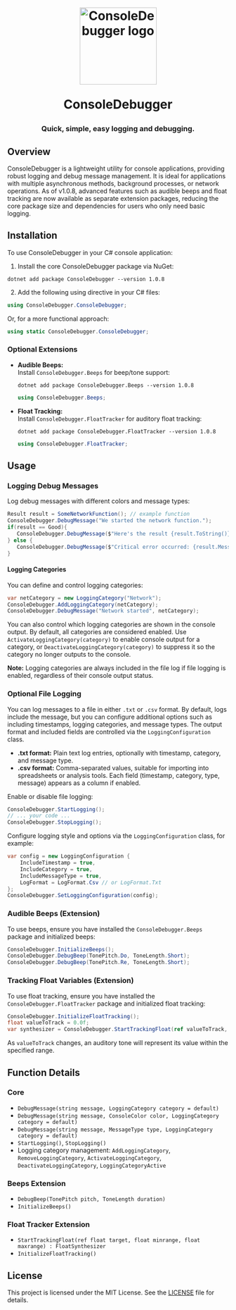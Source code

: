 <h1 align="center">
<img src="https://github.com/realChrisDeBon/ConsoleDebugger/assets/97779307/b4e98abb-75bd-41f1-ad27-2cbac025295f" width="175" height="175" alt="ConsoleDebugger logo">
  
   ConsoleDebugger
</h1>

<h3 align="center">
Quick, simple, easy logging and debugging.
</h3>

## Overview

ConsoleDebugger is a lightweight utility for console applications, providing robust logging and debug message management. It is ideal for applications with multiple asynchronous methods, background processes, or network operations. As of v1.0.8, advanced features such as audible beeps and float tracking are now available as separate extension packages, reducing the core package size and dependencies for users who only need basic logging.

## Installation

To use ConsoleDebugger in your C# console application:

1. Install the core ConsoleDebugger package via NuGet:
```dotnet
dotnet add package ConsoleDebugger --version 1.0.8
```
2. Add the following using directive in your C# files:
```csharp
using ConsoleDebugger.ConsoleDebugger;
```
Or, for a more functional approach:
```csharp
using static ConsoleDebugger.ConsoleDebugger;
```

### Optional Extensions

- **Audible Beeps:**  
  Install `ConsoleDebugger.Beeps` for beep/tone support:
  ```dotnet
  dotnet add package ConsoleDebugger.Beeps --version 1.0.8
  ```
  ```csharp
  using ConsoleDebugger.Beeps;
  ```

- **Float Tracking:**  
  Install `ConsoleDebugger.FloatTracker` for auditory float tracking:
  ```dotnet
  dotnet add package ConsoleDebugger.FloatTracker --version 1.0.8
  ```
  ```csharp
  using ConsoleDebugger.FloatTracker;
  ```

## Usage

### Logging Debug Messages

Log debug messages with different colors and message types:
```csharp
Result result = SomeNetworkFunction(); // example function
ConsoleDebugger.DebugMessage("We started the network function.");
if(result == Good){
   ConsoleDebugger.DebugMessage($"Here's the result {result.ToString()}", ConsoleColor.Blue);
} else {
   ConsoleDebugger.DebugMessage($"Critical error occurred: {result.Message}", MessageType.Critical);
}
```

#### Logging Categories

You can define and control logging categories:
```csharp
var netCategory = new LoggingCategory("Network");
ConsoleDebugger.AddLoggingCategory(netCategory);
ConsoleDebugger.DebugMessage("Network started", netCategory);
```

You can also control which logging categories are shown in the console output. By default, all categories are considered enabled. Use `ActivateLoggingCategory(category)` to enable console output for a category, or `DeactivateLoggingCategory(category)` to suppress it so the category no longer outputs to the console. 

**Note:** Logging categories are always included in the file log if file logging is enabled, regardless of their console output status.

### Optional File Logging

You can log messages to a file in either `.txt` or `.csv` format. By default, logs include the message, but you can configure additional options such as including timestamps, logging categories, and message types. The output format and included fields are controlled via the `LoggingConfiguration` class.

- **.txt format:** Plain text log entries, optionally with timestamp, category, and message type.
- **.csv format:** Comma-separated values, suitable for importing into spreadsheets or analysis tools. Each field (timestamp, category, type, message) appears as a column if enabled.

Enable or disable file logging:
```csharp
ConsoleDebugger.StartLogging();
// ... your code ...
ConsoleDebugger.StopLogging();
```
Configure logging style and options via the `LoggingConfiguration` class, for example:
```csharp
var config = new LoggingConfiguration {
    IncludeTimestamp = true,
    IncludeCategory = true,
    IncludeMessageType = true,
    LogFormat = LogFormat.Csv // or LogFormat.Txt
};
ConsoleDebugger.SetLoggingConfiguration(config);
```

### Audible Beeps (Extension)

To use beeps, ensure you have installed the `ConsoleDebugger.Beeps` package and initialized beeps:
```csharp
ConsoleDebugger.InitializeBeeps();
ConsoleDebugger.DebugBeep(TonePitch.Do, ToneLength.Short);
ConsoleDebugger.DebugBeep(TonePitch.Re, ToneLength.Short);
```

### Tracking Float Variables (Extension)

To use float tracking, ensure you have installed the `ConsoleDebugger.FloatTracker` package and initialized float tracking:
```csharp
ConsoleDebugger.InitializeFloatTracking();
float valueToTrack = 0.0f;
var synthesizer = ConsoleDebugger.StartTrackingFloat(ref valueToTrack, 0.0f, 100.0f);
```
As `valueToTrack` changes, an auditory tone will represent its value within the specified range.

## Function Details

### Core

- `DebugMessage(string message, LoggingCategory category = default)`
- `DebugMessage(string message, ConsoleColor color, LoggingCategory category = default)`
- `DebugMessage(string message, MessageType type, LoggingCategory category = default)`
- `StartLogging()`, `StopLogging()`
- Logging category management: `AddLoggingCategory`, `RemoveLoggingCategory`, `ActivateLoggingCategory`, `DeactivateLoggingCategory`, `LoggingCategoryActive`

### Beeps Extension

- `DebugBeep(TonePitch pitch, ToneLength duration)`
- `InitializeBeeps()`

### Float Tracker Extension

- `StartTrackingFloat(ref float target, float minrange, float maxrange) : FloatSynthesizer`
- `InitializeFloatTracking()`

## License

This project is licensed under the MIT License. See the [LICENSE](LICENSE) file for details.
